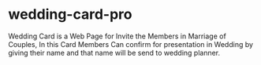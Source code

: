 # wedding-card-pro
Wedding Card is a Web Page for Invite the Members in Marriage of Couples, In this Card Members Can confirm for presentation in Wedding by giving their name and that name will be send to wedding planner.
